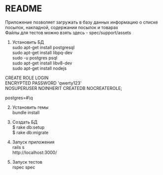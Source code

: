 # README
Приложение позволяет загружать в базу данных информацию о списке посылок, накладной, содержании посылок и товарах<br/>
Файлы для тестов можно взять здесь - spec/support/assets

1) Установить БД<br/>
  sudo apt-get install postgresql<br/>
  sudo apt-get install libpq-dev<br/>
  sudo -u postgres psql<br/>
  sudo apt-get install libv8-dev<br/>
  sudo apt-get install nodejs<br/>

  CREATE ROLE <USERNAME> LOGIN<br/>
  ENCRYPTED PASSWORD 'qwerty123'<br/>
  NOSUPERUSER NOINHERIT CREATEDB NOCREATEROLE;<br/>

  postgres=#\q<br/>

2) Установить гемы<br/>
  bundle install<br/>

3) Создать БД<br/>
  $ rake db:setup<br/>
  $ rake db:migrate<br/>

4) Запуск приложения<br/>
  rails s<br/>
  http://localhost:3000/<br/>

5) Запуск тестов<br/>
  rspec spec<br/>
